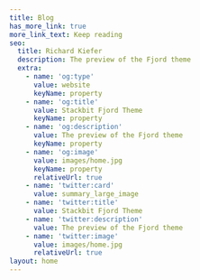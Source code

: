 ```yaml
---
title: Blog
has_more_link: true
more_link_text: Keep reading
seo:
  title: Richard Kiefer
  description: The preview of the Fjord theme
  extra:
    - name: 'og:type'
      value: website
      keyName: property
    - name: 'og:title'
      value: Stackbit Fjord Theme
      keyName: property
    - name: 'og:description'
      value: The preview of the Fjord theme
      keyName: property
    - name: 'og:image'
      value: images/home.jpg
      keyName: property
      relativeUrl: true
    - name: 'twitter:card'
      value: summary_large_image
    - name: 'twitter:title'
      value: Stackbit Fjord Theme
    - name: 'twitter:description'
      value: The preview of the Fjord theme
    - name: 'twitter:image'
      value: images/home.jpg
      relativeUrl: true
layout: home
---
```

